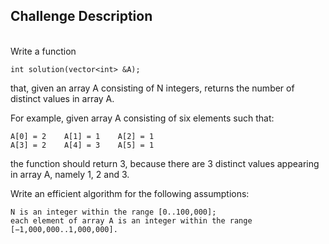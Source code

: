 ## Challenge Description
<br/>
Write a function

    int solution(vector<int> &A);

that, given an array A consisting of N integers, returns the number of distinct values in array A.

For example, given array A consisting of six elements such that:

    A[0] = 2    A[1] = 1    A[2] = 1
    A[3] = 2    A[4] = 3    A[5] = 1

the function should return 3, because there are 3 distinct values appearing in array A, namely 1, 2 and 3.

Write an efficient algorithm for the following assumptions:

    N is an integer within the range [0..100,000];
    each element of array A is an integer within the range [−1,000,000..1,000,000].
